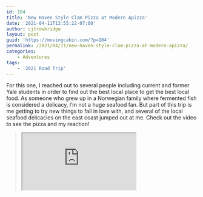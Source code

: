 ```yaml
---
id: 104
title: 'New Haven Style Clam Pizza at Modern Apizza'
date: '2021-04-11T13:55:22-07:00'
author: cjtrowbridge
layout: post
guid: 'https://movingcabin.com/?p=104'
permalink: /2021/04/11/new-haven-style-clam-pizza-at-modern-apizza/
categories:
    - Adventures
tags:
    - '2021 Road Trip'
---
```


For this one, I reached out to several people including current and former Yale students in order to find out the best local place to get the best local food. As someone who grew up in a Norwegian family where fermented fish is considered a delicacy, I’m not a huge seafood fan. But part of this trip is me getting to try new things to fall in love with, and several of the local seafood delicacies on the east coast jumped out at me. Check out the video to see the pizza and my reaction!

> <iframe data-mce-fragment="1" name="__tt_embed__v43340715920055530" src="https://www.tiktok.com/embed/v2/6949555904320720133?lang=en-US"></iframe>